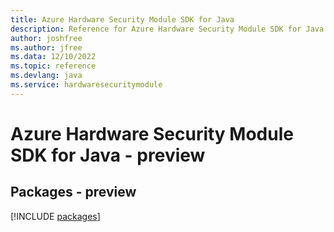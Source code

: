 ```yaml
---
title: Azure Hardware Security Module SDK for Java
description: Reference for Azure Hardware Security Module SDK for Java
author: joshfree
ms.author: jfree
ms.data: 12/10/2022
ms.topic: reference
ms.devlang: java
ms.service: hardwaresecuritymodule
---
```

# Azure Hardware Security Module SDK for Java - preview
## Packages - preview
[!INCLUDE [packages](hardware-security-module-index.md)]